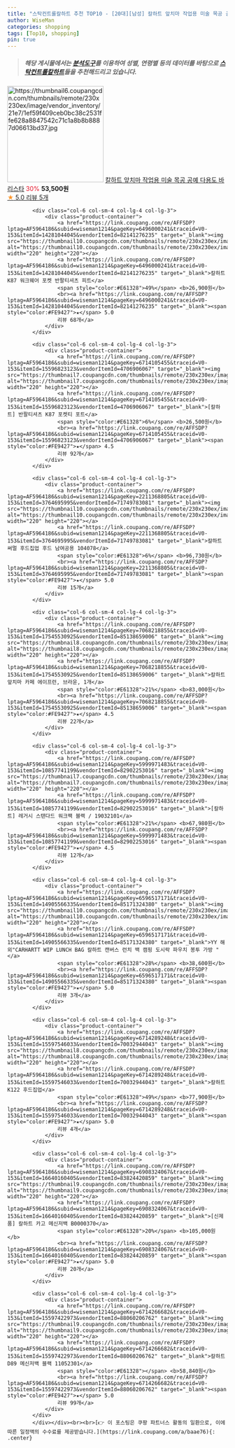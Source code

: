 ```yaml
---
title: "스탁컨트롤칼하트 추천 TOP10 - [20대][남성] 칼하트 앞치마 작업용 미술 목공 공예 다용도 바리스타"
author: WiseMan
categories: shopping
tags: [Top10, shopping]
pin: true
---
```


> ##### 해당 게시물에서는 [**분석도구**](https://itemscout.io/)를 이용하여 **성별**, **연령별** 등의 데이터를 바탕으로 [**스탁컨트롤칼하트**](https://link.coupang.com/a/baae76)들을 추천해드리고 있습니다.
<div class="container"><div class="row">
            <div class="col-6 col-sm-4 col-lg-4 col-lg-3">
                <div class="product-container">
                    <a href="https://link.coupang.com/re/AFFSDP?lptag=AF5964186&subid=wiseman1214&pageKey=6354564936&traceid=V0-153&itemId=13386078470&vendorItemId=86884750553" target="_blank"><img src="https://thumbnail6.coupangcdn.com/thumbnails/remote/230x230ex/image/vendor_inventory/21e7/1ef59f409ceb0bc38c2531ffe628a8847542c71c1a8b8b8887d06613bd37.jpg" alt="https://thumbnail6.coupangcdn.com/thumbnails/remote/230x230ex/image/vendor_inventory/21e7/1ef59f409ceb0bc38c2531ffe628a8847542c71c1a8b8b8887d06613bd37.jpg" width="220" height="220"></a>
                    <a href="https://link.coupang.com/re/AFFSDP?lptag=AF5964186&subid=wiseman1214&pageKey=6354564936&traceid=V0-153&itemId=13386078470&vendorItemId=86884750553" target="_blank">칼하트 앞치마 작업용 미술 목공 공예 다용도 바리스타</a>
                    <span style="color:#E61328">30%</span> <b>53,500원</b>
                    <br><a href="https://link.coupang.com/re/AFFSDP?lptag=AF5964186&subid=wiseman1214&pageKey=6354564936&traceid=V0-153&itemId=13386078470&vendorItemId=86884750553" target="_blank"><span style="color:#FE9427">★</span> 5.0
                    리뷰 5개</a>
                </div>
            </div>
            
            <div class="col-6 col-sm-4 col-lg-4 col-lg-3">
                <div class="product-container">
                    <a href="https://link.coupang.com/re/AFFSDP?lptag=AF5964186&subid=wiseman1214&pageKey=6496000241&traceid=V0-153&itemId=14281044045&vendorItemId=82141276235" target="_blank"><img src="https://thumbnail10.coupangcdn.com/thumbnails/remote/230x230ex/image/vendor_inventory/b4e5/47b068950ea3c8be880eec18e8d4fdde79a7482367ae26cda4feab0f4a6f.jpg" alt="https://thumbnail10.coupangcdn.com/thumbnails/remote/230x230ex/image/vendor_inventory/b4e5/47b068950ea3c8be880eec18e8d4fdde79a7482367ae26cda4feab0f4a6f.jpg" width="220" height="220"></a>
                    <a href="https://link.coupang.com/re/AFFSDP?lptag=AF5964186&subid=wiseman1214&pageKey=6496000241&traceid=V0-153&itemId=14281044045&vendorItemId=82141276235" target="_blank">칼하트 K87 워크웨어 포켓 반팔티셔츠 피트</a>
                    <span style="color:#E61328">49%</span> <b>26,900원</b>
                    <br><a href="https://link.coupang.com/re/AFFSDP?lptag=AF5964186&subid=wiseman1214&pageKey=6496000241&traceid=V0-153&itemId=14281044045&vendorItemId=82141276235" target="_blank"><span style="color:#FE9427">★</span> 5.0
                    리뷰 68개</a>
                </div>
            </div>
            
            <div class="col-6 col-sm-4 col-lg-4 col-lg-3">
                <div class="product-container">
                    <a href="https://link.coupang.com/re/AFFSDP?lptag=AF5964186&subid=wiseman1214&pageKey=6714105455&traceid=V0-153&itemId=15596823123&vendorItemId=4706906067" target="_blank"><img src="https://thumbnail7.coupangcdn.com/thumbnails/remote/230x230ex/image/vendor_inventory/4cc2/040ac91c0f3eb9a54158528c54badd97ec2af58432d16208eb01a7361b43.jpg" alt="https://thumbnail7.coupangcdn.com/thumbnails/remote/230x230ex/image/vendor_inventory/4cc2/040ac91c0f3eb9a54158528c54badd97ec2af58432d16208eb01a7361b43.jpg" width="220" height="220"></a>
                    <a href="https://link.coupang.com/re/AFFSDP?lptag=AF5964186&subid=wiseman1214&pageKey=6714105455&traceid=V0-153&itemId=15596823123&vendorItemId=4706906067" target="_blank">[칼하트] 반팔티셔츠 K87 포켓티 포트</a>
                    <span style="color:#E61328">6%</span> <b>26,500원</b>
                    <br><a href="https://link.coupang.com/re/AFFSDP?lptag=AF5964186&subid=wiseman1214&pageKey=6714105455&traceid=V0-153&itemId=15596823123&vendorItemId=4706906067" target="_blank"><span style="color:#FE9427">★</span> 4.5
                    리뷰 92개</a>
                </div>
            </div>
            
            <div class="col-6 col-sm-4 col-lg-4 col-lg-3">
                <div class="product-container">
                    <a href="https://link.coupang.com/re/AFFSDP?lptag=AF5964186&subid=wiseman1214&pageKey=2211368805&traceid=V0-153&itemId=3764695995&vendorItemId=71749783081" target="_blank"><img src="https://thumbnail10.coupangcdn.com/thumbnails/remote/230x230ex/image/vendor_inventory/8a35/72455c0b079830f1d3e7553d0cbf934c4e222aea443aae2c21390809f2b1.jpg" alt="https://thumbnail10.coupangcdn.com/thumbnails/remote/230x230ex/image/vendor_inventory/8a35/72455c0b079830f1d3e7553d0cbf934c4e222aea443aae2c21390809f2b1.jpg" width="220" height="220"></a>
                    <a href="https://link.coupang.com/re/AFFSDP?lptag=AF5964186&subid=wiseman1214&pageKey=2211368805&traceid=V0-153&itemId=3764695995&vendorItemId=71749783081" target="_blank">칼하트 써멀 후드집업 후드 남여공용 104078</a>
                    <span style="color:#E61328">6%</span> <b>96,730원</b>
                    <br><a href="https://link.coupang.com/re/AFFSDP?lptag=AF5964186&subid=wiseman1214&pageKey=2211368805&traceid=V0-153&itemId=3764695995&vendorItemId=71749783081" target="_blank"><span style="color:#FE9427">★</span> 5.0
                    리뷰 15개</a>
                </div>
            </div>
            
            <div class="col-6 col-sm-4 col-lg-4 col-lg-3">
                <div class="product-container">
                    <a href="https://link.coupang.com/re/AFFSDP?lptag=AF5964186&subid=wiseman1214&pageKey=7068218855&traceid=V0-153&itemId=17545530925&vendorItemId=85138659006" target="_blank"><img src="https://thumbnail8.coupangcdn.com/thumbnails/remote/230x230ex/image/vendor_inventory/240d/29532c46b96635b148d9b9e69356e088e99830476cafd9a0a406a6f44ca1.jpg" alt="https://thumbnail8.coupangcdn.com/thumbnails/remote/230x230ex/image/vendor_inventory/240d/29532c46b96635b148d9b9e69356e088e99830476cafd9a0a406a6f44ca1.jpg" width="220" height="220"></a>
                    <a href="https://link.coupang.com/re/AFFSDP?lptag=AF5964186&subid=wiseman1214&pageKey=7068218855&traceid=V0-153&itemId=17545530925&vendorItemId=85138659006" target="_blank">칼하트 앞치마 카페 에이프런, 브라운, 1개</a>
                    <span style="color:#E61328">21%</span> <b>83,000원</b>
                    <br><a href="https://link.coupang.com/re/AFFSDP?lptag=AF5964186&subid=wiseman1214&pageKey=7068218855&traceid=V0-153&itemId=17545530925&vendorItemId=85138659006" target="_blank"><span style="color:#FE9427">★</span> 4.5
                    리뷰 22개</a>
                </div>
            </div>
            
            <div class="col-6 col-sm-4 col-lg-4 col-lg-3">
                <div class="product-container">
                    <a href="https://link.coupang.com/re/AFFSDP?lptag=AF5964186&subid=wiseman1214&pageKey=5999971483&traceid=V0-153&itemId=10857741199&vendorItemId=82902253016" target="_blank"><img src="https://thumbnail7.coupangcdn.com/thumbnails/remote/230x230ex/image/vendor_inventory/0e8c/6c202e6f9a6bc09d71dcf5bee454bbfcdf0f638e840e419f32d58d577250.jpg" alt="https://thumbnail7.coupangcdn.com/thumbnails/remote/230x230ex/image/vendor_inventory/0e8c/6c202e6f9a6bc09d71dcf5bee454bbfcdf0f638e840e419f32d58d577250.jpg" width="220" height="220"></a>
                    <a href="https://link.coupang.com/re/AFFSDP?lptag=AF5964186&subid=wiseman1214&pageKey=5999971483&traceid=V0-153&itemId=10857741199&vendorItemId=82902253016" target="_blank">[칼하트] 레거시 스탠다드 워크팩 블랙 / 19032101</a>
                    <span style="color:#E61328">21%</span> <b>67,980원</b>
                    <br><a href="https://link.coupang.com/re/AFFSDP?lptag=AF5964186&subid=wiseman1214&pageKey=5999971483&traceid=V0-153&itemId=10857741199&vendorItemId=82902253016" target="_blank"><span style="color:#FE9427">★</span> 4.5
                    리뷰 12개</a>
                </div>
            </div>
            
            <div class="col-6 col-sm-4 col-lg-4 col-lg-3">
                <div class="product-container">
                    <a href="https://link.coupang.com/re/AFFSDP?lptag=AF5964186&subid=wiseman1214&pageKey=6596517171&traceid=V0-153&itemId=14905566335&vendorItemId=85171324380" target="_blank"><img src="https://thumbnail10.coupangcdn.com/thumbnails/remote/230x230ex/image/vendor_inventory/73b0/dd3637dea78e37de3afdeb3459c74c80bc6767e698016cc66aca2ba85eb1.png" alt="https://thumbnail10.coupangcdn.com/thumbnails/remote/230x230ex/image/vendor_inventory/73b0/dd3637dea78e37de3afdeb3459c74c80bc6767e698016cc66aca2ba85eb1.png" width="220" height="220"></a>
                    <a href="https://link.coupang.com/re/AFFSDP?lptag=AF5964186&subid=wiseman1214&pageKey=6596517171&traceid=V0-153&itemId=14905566335&vendorItemId=85171324380" target="_blank">YY 해외"CARHARTT WIP LUNCH BAG 칼하트 캔버스 런치 백 캠핑 도시락 파우치 봉투 가방 "</a>
                    <span style="color:#E61328">28%</span> <b>38,600원</b>
                    <br><a href="https://link.coupang.com/re/AFFSDP?lptag=AF5964186&subid=wiseman1214&pageKey=6596517171&traceid=V0-153&itemId=14905566335&vendorItemId=85171324380" target="_blank"><span style="color:#FE9427">★</span> 5.0
                    리뷰 3개</a>
                </div>
            </div>
            
            <div class="col-6 col-sm-4 col-lg-4 col-lg-3">
                <div class="product-container">
                    <a href="https://link.coupang.com/re/AFFSDP?lptag=AF5964186&subid=wiseman1214&pageKey=6714289248&traceid=V0-153&itemId=15597546033&vendorItemId=70032944043" target="_blank"><img src="https://thumbnail8.coupangcdn.com/thumbnails/remote/230x230ex/image/vendor_inventory/aec3/a082303e6467815295fc79767d1c0c994c5dca3772b77164a8678cdcdf9c.jpg" alt="https://thumbnail8.coupangcdn.com/thumbnails/remote/230x230ex/image/vendor_inventory/aec3/a082303e6467815295fc79767d1c0c994c5dca3772b77164a8678cdcdf9c.jpg" width="220" height="220"></a>
                    <a href="https://link.coupang.com/re/AFFSDP?lptag=AF5964186&subid=wiseman1214&pageKey=6714289248&traceid=V0-153&itemId=15597546033&vendorItemId=70032944043" target="_blank">칼하트 K122 후드집업</a>
                    <span style="color:#E61328">49%</span> <b>77,900원</b>
                    <br><a href="https://link.coupang.com/re/AFFSDP?lptag=AF5964186&subid=wiseman1214&pageKey=6714289248&traceid=V0-153&itemId=15597546033&vendorItemId=70032944043" target="_blank"><span style="color:#FE9427">★</span> 5.0
                    리뷰 4개</a>
                </div>
            </div>
            
            <div class="col-6 col-sm-4 col-lg-4 col-lg-3">
                <div class="product-container">
                    <a href="https://link.coupang.com/re/AFFSDP?lptag=AF5964186&subid=wiseman1214&pageKey=6908324067&traceid=V0-153&itemId=16640160405&vendorItemId=83824420859" target="_blank"><img src="https://thumbnail9.coupangcdn.com/thumbnails/remote/230x230ex/image/vendor_inventory/dd17/b6f94924311cb844cba8c098fdf87b6754345f8d29b7ddecefdcfc97beec.jpg" alt="https://thumbnail9.coupangcdn.com/thumbnails/remote/230x230ex/image/vendor_inventory/dd17/b6f94924311cb844cba8c098fdf87b6754345f8d29b7ddecefdcfc97beec.jpg" width="220" height="220"></a>
                    <a href="https://link.coupang.com/re/AFFSDP?lptag=AF5964186&subid=wiseman1214&pageKey=6908324067&traceid=V0-153&itemId=16640160405&vendorItemId=83824420859" target="_blank">[신제품] 칼하트 카고 메신저백 B0000370</a>
                    <span style="color:#E61328">20%</span> <b>105,000원</b>
                    <br><a href="https://link.coupang.com/re/AFFSDP?lptag=AF5964186&subid=wiseman1214&pageKey=6908324067&traceid=V0-153&itemId=16640160405&vendorItemId=83824420859" target="_blank"><span style="color:#FE9427">★</span> 5.0
                    리뷰 20개</a>
                </div>
            </div>
            
            <div class="col-6 col-sm-4 col-lg-4 col-lg-3">
                <div class="product-container">
                    <a href="https://link.coupang.com/re/AFFSDP?lptag=AF5964186&subid=wiseman1214&pageKey=6714266682&traceid=V0-153&itemId=15597422973&vendorItemId=88060206762" target="_blank"><img src="https://thumbnail9.coupangcdn.com/thumbnails/remote/230x230ex/image/vendor_inventory/1abe/1ca947e53c333263fad2ae7afb72ad1ffea558298c1b15d7ec3527aec8b7.jpg" alt="https://thumbnail9.coupangcdn.com/thumbnails/remote/230x230ex/image/vendor_inventory/1abe/1ca947e53c333263fad2ae7afb72ad1ffea558298c1b15d7ec3527aec8b7.jpg" width="220" height="220"></a>
                    <a href="https://link.coupang.com/re/AFFSDP?lptag=AF5964186&subid=wiseman1214&pageKey=6714266682&traceid=V0-153&itemId=15597422973&vendorItemId=88060206762" target="_blank">칼하트 D89 메신저백 블랙 11052301</a>
                    <span style="color:#E61328"></span> <b>58,840원</b>
                    <br><a href="https://link.coupang.com/re/AFFSDP?lptag=AF5964186&subid=wiseman1214&pageKey=6714266682&traceid=V0-153&itemId=15597422973&vendorItemId=88060206762" target="_blank"><span style="color:#FE9427">★</span> 5.0
                    리뷰 99개</a>
                </div>
            </div>
            </div></div><br><br>[👉 이 포스팅은 쿠팡 파트너스 활동의 일환으로, 이에 따른 일정액의 수수료를 제공받습니다.](https://link.coupang.com/a/baae76){: .center}